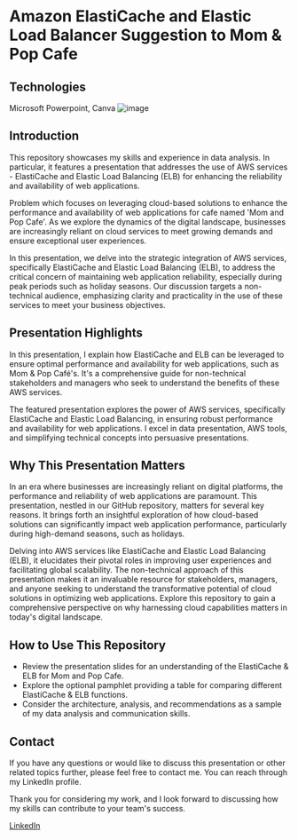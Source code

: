 # Amazon ElastiCache and Elastic Load Balancer Suggestion to Mom & Pop Cafe
## Technologies
Microsoft Powerpoint, Canva
![image](https://github.com/ketanksagar/AWS_ElastiCache_ELB_usecase/assets/117306864/3b417bd8-3a86-4635-bb7a-dbb2961f4542)

## Introduction


This repository showcases my skills and experience in data analysis. In particular, it features a presentation that addresses the use of AWS services - ElastiCache and Elastic Load Balancing (ELB) for enhancing the reliability and availability of web applications.

Problem which focuses on leveraging cloud-based solutions to enhance the performance and availability of web applications for cafe named 'Mom and Pop Cafe'. As we explore the dynamics of the digital landscape, businesses are increasingly reliant on cloud services to meet growing demands and ensure exceptional user experiences.

In this presentation, we delve into the strategic integration of AWS services, specifically ElastiCache and Elastic Load Balancing (ELB), to address the critical concern of maintaining web application reliability, especially during peak periods such as holiday seasons. Our discussion targets a non-technical audience, emphasizing clarity and practicality in the use of these services to meet your business objectives.


## Presentation Highlights

In this presentation, I explain how ElastiCache and ELB can be leveraged to ensure optimal performance and availability for web applications, such as Mom & Pop Café's. It's a comprehensive guide for non-technical stakeholders and managers who seek to understand the benefits of these AWS services.

The featured presentation explores the power of AWS services, specifically ElastiCache and Elastic Load Balancing, in ensuring robust performance and availability for web applications. I excel in data presentation, AWS tools, and simplifying technical concepts into persuasive presentations.

## Why This Presentation Matters

In an era where businesses are increasingly reliant on digital platforms, the performance and reliability of web applications are paramount. This presentation, nestled in our GitHub repository, matters for several key reasons. It brings forth an insightful exploration of how cloud-based solutions can significantly impact web application performance, particularly during high-demand seasons, such as holidays. 

Delving into AWS services like ElastiCache and Elastic Load Balancing (ELB), it elucidates their pivotal roles in improving user experiences and facilitating global scalability. The non-technical approach of this presentation makes it an invaluable resource for stakeholders, managers, and anyone seeking to understand the transformative potential of cloud solutions in optimizing web applications. Explore this repository to gain a comprehensive perspective on why harnessing cloud capabilities matters in today's digital landscape.

## How to Use This Repository

- Review the presentation slides for an understanding of the ElastiCache & ELB for Mom and Pop Cafe.
- Explore the optional pamphlet providing a table for comparing different ElastiCache & ELB functions.
- Consider the architecture, analysis, and recommendations as a sample of my data analysis and communication skills.

## Contact

If you have any questions or would like to discuss this presentation or other related topics further, please feel free to contact me. You can reach through my LinkedIn profile.

Thank you for considering my work, and I look forward to discussing how my skills can contribute to your team's success.

[LinkedIn](https://www.linkedin.com/in/ketan-ksagar/)



